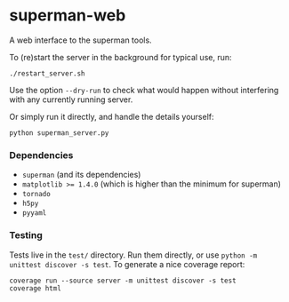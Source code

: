 # superman-web

A web interface to the superman tools.

To (re)start the server in the background for typical use, run:

    ./restart_server.sh

Use the option `--dry-run` to check what would happen without interfering
with any currently running server.

Or simply run it directly, and handle the details yourself:

    python superman_server.py


### Dependencies

 * `superman` (and its dependencies)
 * `matplotlib >= 1.4.0` (which is higher than the minimum for superman)
 * `tornado`
 * `h5py`
 * `pyyaml`


### Testing

Tests live in the `test/` directory.
Run them directly, or use `python -m unittest discover -s test`.
To generate a nice coverage report:

    coverage run --source server -m unittest discover -s test
    coverage html
